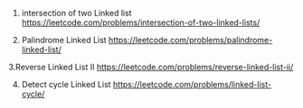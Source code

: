1. intersection of two Linked list
   https://leetcode.com/problems/intersection-of-two-linked-lists/

2. Palindrome Linked List
   https://leetcode.com/problems/palindrome-linked-list/

3.Reverse Linked List II
https://leetcode.com/problems/reverse-linked-list-ii/

4. Detect cycle Linked List
   https://leetcode.com/problems/linked-list-cycle/
